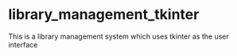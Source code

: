 # library_management_tkinter
This is a library management system which uses tkinter as the user interface
